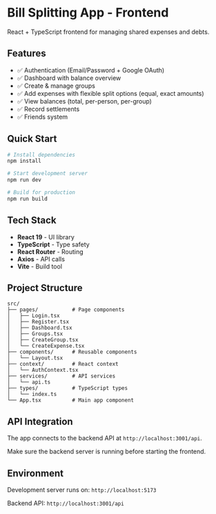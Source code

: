 # Bill Splitting App - Frontend

React + TypeScript frontend for managing shared expenses and debts.

## Features

- ✅ Authentication (Email/Password + Google OAuth)
- ✅ Dashboard with balance overview
- ✅ Create & manage groups
- ✅ Add expenses with flexible split options (equal, exact amounts)
- ✅ View balances (total, per-person, per-group)
- ✅ Record settlements
- ✅ Friends system

## Quick Start

```bash
# Install dependencies
npm install

# Start development server
npm run dev

# Build for production
npm run build
```

## Tech Stack

- **React 19** - UI library
- **TypeScript** - Type safety
- **React Router** - Routing
- **Axios** - API calls
- **Vite** - Build tool

## Project Structure

```
src/
├── pages/           # Page components
│   ├── Login.tsx
│   ├── Register.tsx
│   ├── Dashboard.tsx
│   ├── Groups.tsx
│   ├── CreateGroup.tsx
│   └── CreateExpense.tsx
├── components/      # Reusable components
│   └── Layout.tsx
├── context/         # React context
│   └── AuthContext.tsx
├── services/        # API services
│   └── api.ts
├── types/           # TypeScript types
│   └── index.ts
└── App.tsx          # Main app component
```

## API Integration

The app connects to the backend API at `http://localhost:3001/api`.

Make sure the backend server is running before starting the frontend.

## Environment

Development server runs on: `http://localhost:5173`

Backend API: `http://localhost:3001/api`